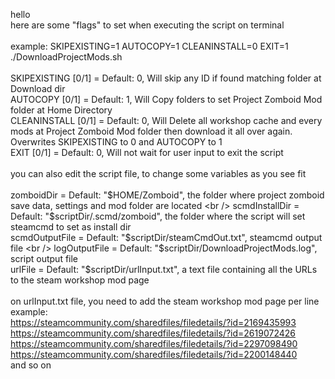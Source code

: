 hello <br />
here are some "flags" to set when executing the script on terminal <br />
<br />
example: SKIPEXISTING=1 AUTOCOPY=1 CLEANINSTALL=0 EXIT=1 ./DownloadProjectMods.sh <br />
<br />
SKIPEXISTING  [0/1] = Default: 0, Will skip any ID if found matching folder at Download dir <br />
AUTOCOPY      [0/1] = Default: 1, Will Copy folders to set Project Zomboid Mod folder at Home Directory <br />
CLEANINSTALL  [0/1] = Default: 0, Will Delete all workshop cache and every mods at Project Zomboid Mod folder then download it all over again. Overwrites SKIPEXISTING to 0 and AUTOCOPY to 1 <br />
EXIT          [0/1] = Default: 0, Will not wait for user input to exit the script <br />
<br />
you can also edit the script file, to change some variables as you see fit <br />
<br /> 
zomboidDir          = Default: "$HOME/Zomboid", the folder where project zomboid save data, settings and mod folder are located <br />
scmdInstallDir      = Default: "$scriptDir/.scmd/zomboid", the folder where the script will set steamcmd to set as install dir <br />
scmdOutputFile      = Default: "$scriptDir/steamCmdOut.txt", steamcmd output file <br />
logOutputFile       = Default: "$scriptDir/DownloadProjectMods.log", script output file <br />
urlFile             = Default: "$scriptDir/urlInput.txt", a text file containing all the URLs to the steam workshop mod page <br />
<br />
on urlInput.txt file, you need to add the steam workshop mod page per line <br />
example:<br />
https://steamcommunity.com/sharedfiles/filedetails/?id=2169435993<br />
https://steamcommunity.com/sharedfiles/filedetails/?id=2619072426<br />
https://steamcommunity.com/sharedfiles/filedetails/?id=2297098490<br />
https://steamcommunity.com/sharedfiles/filedetails/?id=2200148440<br />
and so on<br />
